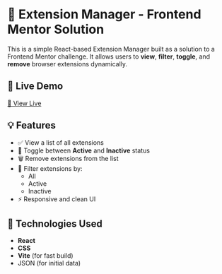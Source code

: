 # 🧩 Extension Manager - Frontend Mentor Solution

This is a simple React-based Extension Manager built as a solution to a Frontend Mentor challenge. It allows users to **view**, **filter**, **toggle**, and **remove** browser extensions dynamically.



## 🚀 Live Demo

[🔗 View Live](https://your-live-site-link.vercel.app) <!-- Replace with your actual deployed link -->

## 💡 Features

- ✅ View a list of all extensions
- 🔄 Toggle between **Active** and **Inactive** status
- 🗑️ Remove extensions from the list
- 🎯 Filter extensions by:
  - All
  - Active
  - Inactive
- ⚡ Responsive and clean UI

## 🧰 Technologies Used

- **React**
- **CSS**
- **Vite** (for fast build)
- JSON (for initial data)



